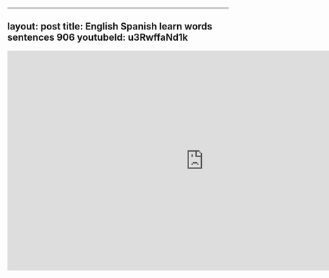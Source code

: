 
---
layout: post
title: English Spanish learn words sentences 906 
youtubeId: u3RwffaNd1k
---
 
<iframe width="891" height="501" src="https://www.youtube.com/embed/u3RwffaNd1k" frameborder="0" allow="accelerometer; autoplay; clipboard-write; encrypted-media; gyroscope; picture-in-picture" allowfullscreen></iframe>

